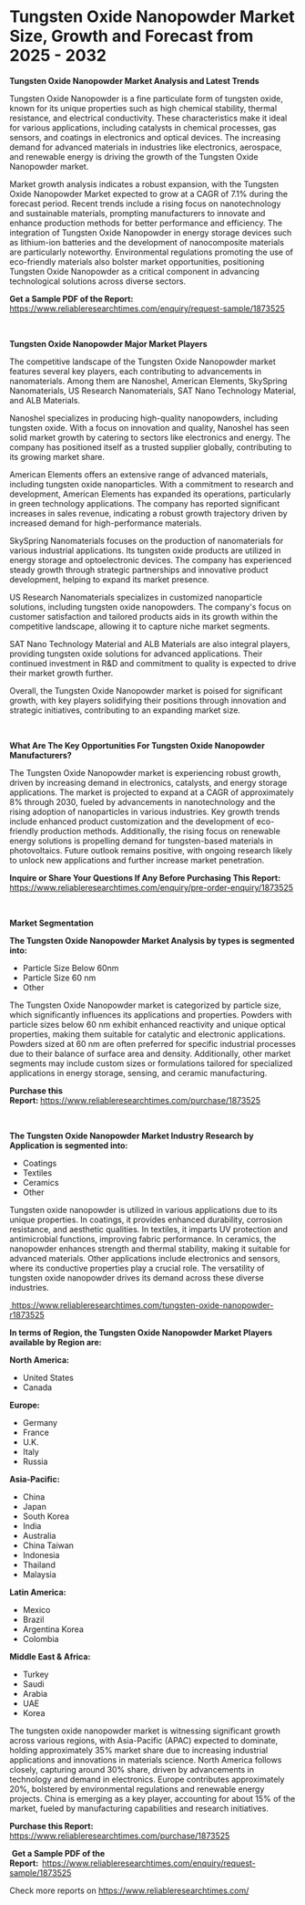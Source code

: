 <p><h1>Tungsten Oxide Nanopowder Market Size, Growth and Forecast from 2025 - 2032</h1></p><p><strong>Tungsten Oxide Nanopowder Market Analysis and Latest Trends</strong></p>
<p><p>Tungsten Oxide Nanopowder is a fine particulate form of tungsten oxide, known for its unique properties such as high chemical stability, thermal resistance, and electrical conductivity. These characteristics make it ideal for various applications, including catalysts in chemical processes, gas sensors, and coatings in electronics and optical devices. The increasing demand for advanced materials in industries like electronics, aerospace, and renewable energy is driving the growth of the Tungsten Oxide Nanopowder market.</p><p>Market growth analysis indicates a robust expansion, with the Tungsten Oxide Nanopowder Market expected to grow at a CAGR of 7.1% during the forecast period. Recent trends include a rising focus on nanotechnology and sustainable materials, prompting manufacturers to innovate and enhance production methods for better performance and efficiency. The integration of Tungsten Oxide Nanopowder in energy storage devices such as lithium-ion batteries and the development of nanocomposite materials are particularly noteworthy. Environmental regulations promoting the use of eco-friendly materials also bolster market opportunities, positioning Tungsten Oxide Nanopowder as a critical component in advancing technological solutions across diverse sectors.</p></p>
<p><strong>Get a Sample PDF of the Report:&nbsp;</strong> <a href="https://www.reliableresearchtimes.com/enquiry/request-sample/1873525?utm_campaign=2999&utm_medium=2&utm_source=Github&utm_content=ia&utm_term=31032025&utm_id=tungsten-oxide-nanopowder">https://www.reliableresearchtimes.com/enquiry/request-sample/1873525</a></p>
<p>&nbsp;</p>
<p><strong>Tungsten Oxide Nanopowder Major Market Players</strong></p>
<p><p>The competitive landscape of the Tungsten Oxide Nanopowder market features several key players, each contributing to advancements in nanomaterials. Among them are Nanoshel, American Elements, SkySpring Nanomaterials, US Research Nanomaterials, SAT Nano Technology Material, and ALB Materials. </p><p>Nanoshel specializes in producing high-quality nanopowders, including tungsten oxide. With a focus on innovation and quality, Nanoshel has seen solid market growth by catering to sectors like electronics and energy. The company has positioned itself as a trusted supplier globally, contributing to its growing market share.</p><p>American Elements offers an extensive range of advanced materials, including tungsten oxide nanoparticles. With a commitment to research and development, American Elements has expanded its operations, particularly in green technology applications. The company has reported significant increases in sales revenue, indicating a robust growth trajectory driven by increased demand for high-performance materials.</p><p>SkySpring Nanomaterials focuses on the production of nanomaterials for various industrial applications. Its tungsten oxide products are utilized in energy storage and optoelectronic devices. The company has experienced steady growth through strategic partnerships and innovative product development, helping to expand its market presence.</p><p>US Research Nanomaterials specializes in customized nanoparticle solutions, including tungsten oxide nanopowders. The company's focus on customer satisfaction and tailored products aids in its growth within the competitive landscape, allowing it to capture niche market segments.</p><p>SAT Nano Technology Material and ALB Materials are also integral players, providing tungsten oxide solutions for advanced applications. Their continued investment in R&D and commitment to quality is expected to drive their market growth further.</p><p>Overall, the Tungsten Oxide Nanopowder market is poised for significant growth, with key players solidifying their positions through innovation and strategic initiatives, contributing to an expanding market size.</p></p>
<p>&nbsp;</p>
<p><strong>What Are The Key Opportunities For Tungsten Oxide Nanopowder Manufacturers?</strong></p>
<p><p>The Tungsten Oxide Nanopowder market is experiencing robust growth, driven by increasing demand in electronics, catalysts, and energy storage applications. The market is projected to expand at a CAGR of approximately 8% through 2030, fueled by advancements in nanotechnology and the rising adoption of nanoparticles in various industries. Key growth trends include enhanced product customization and the development of eco-friendly production methods. Additionally, the rising focus on renewable energy solutions is propelling demand for tungsten-based materials in photovoltaics. Future outlook remains positive, with ongoing research likely to unlock new applications and further increase market penetration.</p></p>
<p><strong>Inquire or Share Your Questions If Any Before Purchasing This Report:</strong> <a href="https://www.reliableresearchtimes.com/enquiry/pre-order-enquiry/1873525?utm_campaign=2999&utm_medium=2&utm_source=Github&utm_content=ia&utm_term=31032025&utm_id=tungsten-oxide-nanopowder">https://www.reliableresearchtimes.com/enquiry/pre-order-enquiry/1873525</a></p>
<p>&nbsp;</p>
<p><strong>Market Segmentation</strong></p>
<p><strong>The Tungsten Oxide Nanopowder Market Analysis by types is segmented into:</strong></p>
<p><ul><li>Particle Size Below 60nm</li><li>Particle Size 60 nm</li><li>Other</li></ul></p>
<p><p>The Tungsten Oxide Nanopowder market is categorized by particle size, which significantly influences its applications and properties. Powders with particle sizes below 60 nm exhibit enhanced reactivity and unique optical properties, making them suitable for catalytic and electronic applications. Powders sized at 60 nm are often preferred for specific industrial processes due to their balance of surface area and density. Additionally, other market segments may include custom sizes or formulations tailored for specialized applications in energy storage, sensing, and ceramic manufacturing.</p></p>
<p><strong>Purchase this Report:&nbsp;</strong><a href="https://www.reliableresearchtimes.com/purchase/1873525?utm_campaign=2999&utm_medium=2&utm_source=Github&utm_content=ia&utm_term=31032025&utm_id=tungsten-oxide-nanopowder">https://www.reliableresearchtimes.com/purchase/1873525</a></p>
<p>&nbsp;</p>
<p><strong>The Tungsten Oxide Nanopowder Market Industry Research by Application is segmented into:</strong></p>
<p><ul><li>Coatings</li><li>Textiles</li><li>Ceramics</li><li>Other</li></ul></p>
<p><p>Tungsten oxide nanopowder is utilized in various applications due to its unique properties. In coatings, it provides enhanced durability, corrosion resistance, and aesthetic qualities. In textiles, it imparts UV protection and antimicrobial functions, improving fabric performance. In ceramics, the nanopowder enhances strength and thermal stability, making it suitable for advanced materials. Other applications include electronics and sensors, where its conductive properties play a crucial role. The versatility of tungsten oxide nanopowder drives its demand across these diverse industries.</p></p>
<p><a href="https://www.reliableresearchtimes.com/tungsten-oxide-nanopowder-r1873525?utm_campaign=2999&utm_medium=2&utm_source=Github&utm_content=ia&utm_term=31032025&utm_id=tungsten-oxide-nanopowder">&nbsp;https://www.reliableresearchtimes.com/tungsten-oxide-nanopowder-r1873525</a></p>
<p><strong>In terms of Region, the Tungsten Oxide Nanopowder Market Players available by Region are:</strong></p>
<p>
    <p> <strong> North America: </strong>
        <ul>
            <li>United States</li>
            <li>Canada</li>
        </ul>
        </p> 
    <p> <strong> Europe: </strong>
        <ul>
            <li>Germany</li>
            <li>France</li>
            <li>U.K.</li>
            <li>Italy</li>
            <li>Russia</li>
        </ul>
        </p> 
    <p> <strong> Asia-Pacific: </strong>
        <ul>
            <li>China</li>
            <li>Japan</li>
            <li>South Korea</li>
            <li>India</li>
            <li>Australia</li>
            <li>China Taiwan</li>
            <li>Indonesia</li>
            <li>Thailand</li>
            <li>Malaysia</li>
        </ul>
        </p> 
    <p> <strong> Latin America: </strong>
        <ul>
            <li>Mexico</li>
            <li>Brazil</li>
            <li>Argentina Korea</li>
            <li>Colombia</li>
        </ul>
        </p> 
    <p> <strong> Middle East & Africa: </strong>
        <ul>
            <li>Turkey</li>
            <li>Saudi</li>
            <li>Arabia</li>
            <li>UAE</li>
            <li>Korea</li>
        </ul>
    </p>
    </p>
<p><p>The tungsten oxide nanopowder market is witnessing significant growth across various regions, with Asia-Pacific (APAC) expected to dominate, holding approximately 35% market share due to increasing industrial applications and innovations in materials science. North America follows closely, capturing around 30% share, driven by advancements in technology and demand in electronics. Europe contributes approximately 20%, bolstered by environmental regulations and renewable energy projects. China is emerging as a key player, accounting for about 15% of the market, fueled by manufacturing capabilities and research initiatives.</p></p>
<p><strong>Purchase this Report: </strong><a href="https://www.reliableresearchtimes.com/purchase/1873525?utm_campaign=2999&utm_medium=2&utm_source=Github&utm_content=ia&utm_term=31032025&utm_id=tungsten-oxide-nanopowder">https://www.reliableresearchtimes.com/purchase/1873525</a></p>
<p>&nbsp;<strong>Get a Sample PDF of the Report:&nbsp;&nbsp;</strong><a href="https://www.reliableresearchtimes.com/enquiry/request-sample/1873525?utm_campaign=2999&utm_medium=2&utm_source=Github&utm_content=ia&utm_term=31032025&utm_id=tungsten-oxide-nanopowder">https://www.reliableresearchtimes.com/enquiry/request-sample/1873525</a></p>
<p><strong></strong></p>
<p>Check more reports on <a href="https://www.reliableresearchtimes.com/?utm_campaign=2999&utm_medium=2&utm_source=Github&utm_content=ia&utm_term=31032025&utm_id=tungsten-oxide-nanopowder">https://www.reliableresearchtimes.com/</a></p>